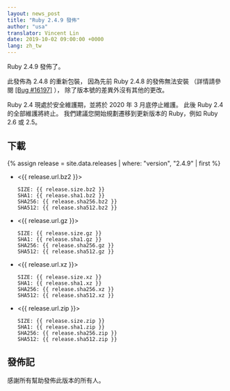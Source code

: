 ```yaml
---
layout: news_post
title: "Ruby 2.4.9 發佈"
author: "usa"
translator: Vincent Lin
date: 2019-10-02 09:00:00 +0000
lang: zh_tw
---
```


Ruby 2.4.9 發佈了。

此發佈為 2.4.8 的重新包裝，
因為先前 Ruby 2.4.8 的發佈無法安裝
（詳情請參閱 [[Bug #16197]](https://bugs.ruby-lang.org/issues/16197) ），
除了版本號的差異外沒有其他的更改。

Ruby 2.4 現處於安全維護期，並將於 2020 年 3 月底停止維護。
此後 Ruby 2.4 的全部維護將終止。
我們建議您開始規劃遷移到更新版本的 Ruby，例如 Ruby 2.6 或 2.5。

## 下載

{% assign release = site.data.releases | where: "version", "2.4.9" | first %}

* <{{ release.url.bz2 }}>

      SIZE: {{ release.size.bz2 }}
      SHA1: {{ release.sha1.bz2 }}
      SHA256: {{ release.sha256.bz2 }}
      SHA512: {{ release.sha512.bz2 }}

* <{{ release.url.gz }}>

      SIZE: {{ release.size.gz }}
      SHA1: {{ release.sha1.gz }}
      SHA256: {{ release.sha256.gz }}
      SHA512: {{ release.sha512.gz }}

* <{{ release.url.xz }}>

      SIZE: {{ release.size.xz }}
      SHA1: {{ release.sha1.xz }}
      SHA256: {{ release.sha256.xz }}
      SHA512: {{ release.sha512.xz }}

* <{{ release.url.zip }}>

      SIZE: {{ release.size.zip }}
      SHA1: {{ release.sha1.zip }}
      SHA256: {{ release.sha256.zip }}
      SHA512: {{ release.sha512.zip }}

## 發佈記

感謝所有幫助發佈此版本的所有人。
